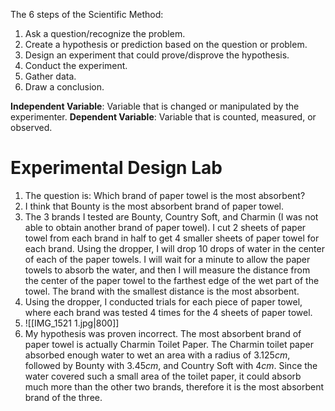 The 6 steps of the Scientific Method:
1. Ask a question/recognize the problem.
2. Create a hypothesis or prediction based on the question or problem.
3. Design an experiment that could prove/disprove the hypothesis.
4. Conduct the experiment.
5. Gather data.
6. Draw a conclusion.

**Independent Variable**: Variable that is changed or manipulated by the experimenter.
**Dependent Variable**: Variable that is counted, measured, or observed.

# Experimental Design Lab
1. The question is: Which brand of paper towel is the most absorbent?
2. I think that Bounty is the most absorbent brand of paper towel. 
3. The 3 brands I tested are Bounty, Country Soft, and Charmin (I was not able to obtain another brand of paper towel). I cut 2 sheets of paper towel from each brand in half to get 4 smaller sheets of paper towel for each brand. Using the dropper, I will drop 10 drops of water in the center of each of the paper towels. I will wait for a minute to allow the paper towels to absorb the water, and then I will measure the distance from the center of the paper towel to the farthest edge of the wet part of the towel. The brand with the smallest distance is the most absorbent.
4. Using the dropper, I conducted trials for each piece of paper towel, where each brand was tested 4 times for the 4 sheets of paper towel.
5. ![[IMG_1521 1.jpg|800]]
6. My hypothesis was proven incorrect. The most absorbent brand of paper towel is actually Charmin Toilet Paper. The Charmin toilet paper absorbed enough water to wet an area with a radius of $3.125 cm$, followed by Bounty with $3.45 cm$, and Country Soft with $4 cm$. Since the water covered such a small area of the toilet paper, it could absorb much more than the other two brands, therefore it is the most absorbent brand of the three.

